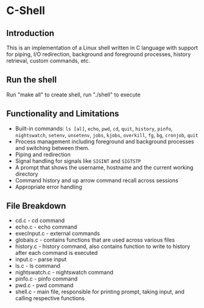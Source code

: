 # C-Shell

## Introduction

This is an implementation of a Linux shell written in C language with support for piping, I/O redirection, background and foreground processes,
history retrieval, custom commands, etc.

## Run the shell

Run "make all" to create shell, run "./shell" to execute

## Functionality and Limitations
- Built-in commands: `ls [al]`, `echo`, `pwd`, `cd`, `quit`, `history`, `pinfo`, `nightswatch`, `setenv`, `unsetenv`, `jobs`, `kjobs`, `overkill`, `fg`, `bg`, `cronjob`, `quit`
- Process management including foreground and background processes and switching between them.
- Piping and redirection
- Signal handling for signals like `SIGINT` and `SIGTSTP`
- A prompt that shows the username, hostname and the current working directory
- Command history and <kbd>up</kbd> arrow command recall across sessions
- Appropriate error handling

## File Breakdown

- cd.c - cd command
- echo.c - echo command
- execInput.c - external commands
- globals.c - contains functions that are used across various files
- history.c - history command, also contains function to write to history after each command is executed
- input.c - parse input
- ls.c - ls command
- nightswatch.c - nightswatch command
- pinfo.c - pinfo command
- pwd.c - pwd command
- shell.c - main file, responsible for printing prompt, taking input, and calling respective functions
